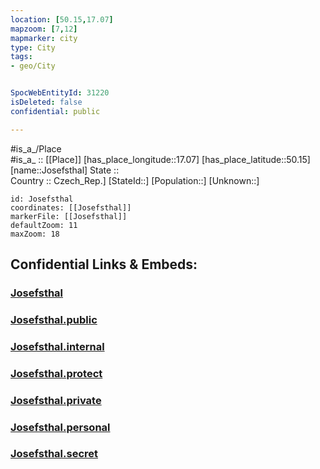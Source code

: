 ```yaml
---
location: [50.15,17.07] 
mapzoom: [7,12] 
mapmarker: city 
type: City
tags:
- geo/City


SpocWebEntityId: 31220
isDeleted: false
confidential: public

---
```

#is_a_/Place  
#is_a_ :: [[Place]] 
[has_place_longitude::17.07] 
[has_place_latitude::50.15] 
[name::Josefsthal] 
State ::  
Country :: Czech_Rep.] 
[StateId::] 
[Population::] 
[Unknown::] 


```leaflet
id: Josefsthal
coordinates: [[Josefsthal]] 
markerFile: [[Josefsthal]] 
defaultZoom: 11 
maxZoom: 18
```


## Confidential Links & Embeds: 

### [Josefsthal](/_Standards/Earth/Continent/Europe/Europe~Central/Czech_Republic/regions~Czech_Republic/Olomoucký/City/Josefsthal.md) 

### [Josefsthal.public](/_public/Earth/Continent/Europe/Europe~Central/Czech_Republic/regions~Czech_Republic/Olomoucký/City/Josefsthal.public.md) 

### [Josefsthal.internal](/_internal/Earth/Continent/Europe/Europe~Central/Czech_Republic/regions~Czech_Republic/Olomoucký/City/Josefsthal.internal.md) 

### [Josefsthal.protect](/_protect/Earth/Continent/Europe/Europe~Central/Czech_Republic/regions~Czech_Republic/Olomoucký/City/Josefsthal.protect.md) 

### [Josefsthal.private](/_private/Earth/Continent/Europe/Europe~Central/Czech_Republic/regions~Czech_Republic/Olomoucký/City/Josefsthal.private.md) 

### [Josefsthal.personal](/_personal/Earth/Continent/Europe/Europe~Central/Czech_Republic/regions~Czech_Republic/Olomoucký/City/Josefsthal.personal.md) 

### [Josefsthal.secret](/_secret/Earth/Continent/Europe/Europe~Central/Czech_Republic/regions~Czech_Republic/Olomoucký/City/Josefsthal.secret.md)

